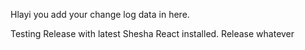 Hlayi you add your change log data in here.

Testing Release with latest Shesha React installed.
Release whatever
